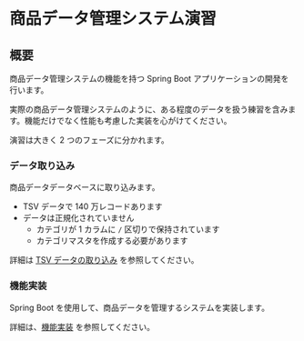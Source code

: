 # 商品データ管理システム演習

## 概要

商品データ管理システムの機能を持つ Spring Boot アプリケーションの開発を行います。

実際の商品データ管理システムのように、ある程度のデータを扱う練習を含みます。機能だけでなく性能も考慮した実装を心がけてください。

演習は大きく 2 つのフェーズに分かれます。

### データ取り込み

商品データデータベースに取り込みます。

- TSV データで 140 万レコードあります
- データは正規化されていません
  - カテゴリが 1 カラムに `/` 区切りで保持されています
  - カテゴリマスタを作成する必要があります

詳細は [TSV データの取り込み](./docs/data/README.md) を参照してください。

### 機能実装

Spring Boot を使用して、商品データを管理するシステムを実装します。

詳細は、[機能実装](./docs/feature/README.md) を参照してください。
